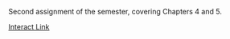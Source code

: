 Second assignment of the semester, covering Chapters 4 and 5.

[Interact Link](http://datahub.berkeley.edu/user-redirect/interact?account=ds-modules&repo=ECON-101B&branch=master&path=Problem%20Set%202/Problem%20Set%202.ipynb)